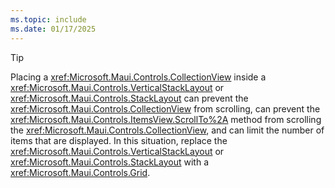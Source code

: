 ```yaml
---
ms.topic: include
ms.date: 01/17/2025
---
```


> [!TIP]
> Placing a <xref:Microsoft.Maui.Controls.CollectionView> inside a <xref:Microsoft.Maui.Controls.VerticalStackLayout> or <xref:Microsoft.Maui.Controls.StackLayout> can prevent the <xref:Microsoft.Maui.Controls.CollectionView> from scrolling, can prevent the <xref:Microsoft.Maui.Controls.ItemsView.ScrollTo%2A> method from scrolling the <xref:Microsoft.Maui.Controls.CollectionView>, and can limit the number of items that are displayed. In this situation, replace the <xref:Microsoft.Maui.Controls.VerticalStackLayout> or <xref:Microsoft.Maui.Controls.StackLayout> with a <xref:Microsoft.Maui.Controls.Grid>.
